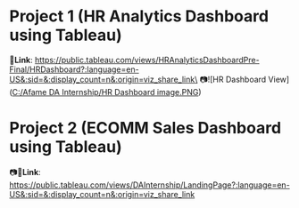 # Project 1 (HR Analytics Dashboard using Tableau)
🔗**Link**: https://public.tableau.com/views/HRAnalyticsDashboardPre-Final/HRDashboard?:language=en-US&:sid=&:display_count=n&:origin=viz_share_link\
📷![HR Dashboard View]([C:/Afame DA Internship/HR Dashboard image.PNG](HR%20Dashboard%20image.PNG))

# Project 2 (ECOMM Sales Dashboard using Tableau)
📷🔗**Link**: https://public.tableau.com/views/DAInternship/LandingPage?:language=en-US&:sid=&:display_count=n&:origin=viz_share_link
